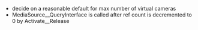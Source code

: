 - decide on a reasonable default for max number of virtual cameras
- MediaSource__QueryInterface is called after ref count is decremented to 0 by Activate__Release
